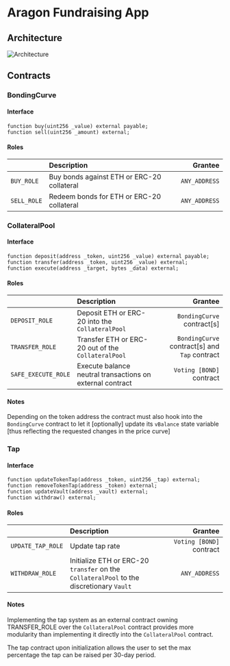 # Aragon Fundraising App

## Architecture

![Architecture](.github/images/architecture.svg)

## Contracts

### BondingCurve

#### Interface

```text
function buy(uint256 _value) external payable;
function sell(uint256 _amount) external;
```

#### Roles

|             | Description                                |       Grantee |
| :---------- | :----------------------------------------- | ------------: |
| `BUY_ROLE`  | Buy bonds against ETH or ERC-20 collateral | `ANY_ADDRESS` |
| `SELL_ROLE` | Redeem bonds for ETH or ERC-20 collateral  | `ANY_ADDRESS` |

### CollateralPool

#### Interface

```text
function deposit(address _token, uint256 _value) external payable;
function transfer(address _token, uint256 _value) external;
function execute(address _target, bytes _data) external;
```

#### Roles

|                     | Description                                               |                                         Grantee |
| :------------------ | :-------------------------------------------------------- | ----------------------------------------------: |
| `DEPOSIT_ROLE`      | Deposit ETH or ERC-20 into the `CollateralPool`           |                    `BondingCurve` contract\[s\] |
| `TRANSFER_ROLE`     | Transfer ETH or ERC-20 out of the `CollateralPool`        | `BondingCurve` contract\[s\] and `Tap` contract |
| `SAFE_EXECUTE_ROLE` | Execute balance neutral transactions on external contract |                        `Voting [BOND]` contract |

#### Notes

Depending on the token address the contract must also hook into the `BondingCurve` contract to let it \[optionally\] update its `vBalance` state variable \[thus reflecting the requested changes in the price curve\]

### Tap

#### Interface

```text
function updateTokenTap(address _token, uint256 _tap) external;
function removeTokenTap(address _token) external;
function updateVault(address _vault) external;
function withdraw() external;
```

#### Roles

|                   | Description                                                                              |                  Grantee |
| :---------------- | :--------------------------------------------------------------------------------------- | -----------------------: |
| `UPDATE_TAP_ROLE` | Update tap rate                                                                          | `Voting [BOND]` contract |
| `WITHDRAW_ROLE`   | Initialize ETH or ERC-20 `transfer` on the `CollateralPool` to the discretionary `Vault` |            `ANY_ADDRESS` |

#### Notes

Implementing the tap system as an external contract owning TRANSFER_ROLE over the `CollateralPool` contract provides more modularity than implementing it directly into the `CollateralPool` contract.

The tap contract upon initialization allows the user to set the max percentage the tap can be raised per 30-day period.
